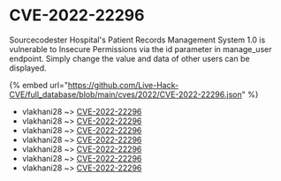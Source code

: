 # CVE-2022-22296

Sourcecodester Hospital's Patient Records Management System 1.0 is vulnerable to Insecure Permissions via the id parameter in manage_user endpoint. Simply change the value and data of other users can be displayed.

{% embed url="https://github.com/Live-Hack-CVE/full_database/blob/main/cves/2022/CVE-2022-22296.json" %}


* vlakhani28 ~> [CVE-2022-22296](https://www.alice-snow.ru/2022/database/cve-2022-22296/cve-2022-22296-vlakhani28)
* vlakhani28 ~> [CVE-2022-22296](https://www.alice-snow.ru/2022/database/cve-2022-22296/cve-2022-22296-vlakhani28)
* vlakhani28 ~> [CVE-2022-22296](https://www.alice-snow.ru/2022/database/cve-2022-22296/cve-2022-22296-vlakhani28)
* vlakhani28 ~> [CVE-2022-22296](https://www.alice-snow.ru/2022/database/cve-2022-22296/cve-2022-22296-vlakhani28)
* vlakhani28 ~> [CVE-2022-22296](https://www.alice-snow.ru/2022/database/cve-2022-22296/cve-2022-22296-vlakhani28)
* vlakhani28 ~> [CVE-2022-22296](https://www.alice-snow.ru/2022/database/cve-2022-22296/cve-2022-22296-vlakhani28)
* vlakhani28 ~> [CVE-2022-22296](https://www.alice-snow.ru/2022/database/cve-2022-22296/cve-2022-22296-vlakhani28)
